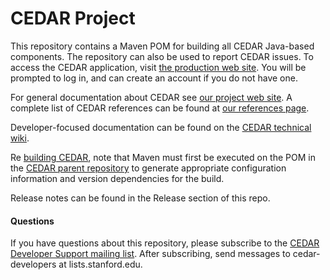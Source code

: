 # CEDAR Project

This repository contains a Maven POM for building all CEDAR Java-based components. The repository can also be used to report CEDAR issues.
To access the CEDAR application, visit [the production web site](https://cedar.metadatacenter.org).
You will be prompted to log in, and can create an account if you do not have one.

For general documentation about CEDAR see [our project web site](https://metadatacenter.org/). A complete list of CEDAR references can be found
at [our references page](https://metadatacenter.org/references).

Developer-focused documentation can be found on the
[CEDAR technical wiki](https://github.com/metadatacenter/cedar-docs/wiki/CEDAR-technical-documentation).

Re [building CEDAR](https://metadatacenter.readthedocs.io/en/latest/index.html),
note that Maven must first be executed on the POM in the [CEDAR parent repository](https://github.com/metadatacenter/cedar-parent)
to generate appropriate configuration information and version dependencies for the build.

Release notes can be found in the Release section of this repo.


#### Questions

If you have questions about this repository, please subscribe to the
[CEDAR Developer Support mailing list](https://mailman.stanford.edu/mailman/listinfo/cedar-developers).
After subscribing, send messages to cedar-developers at lists.stanford.edu.

